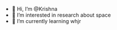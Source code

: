- 👋 Hi, I’m @Krishna
- 👀 I’m interested in research about space
- 🌱 I’m currently learning whjr

<!---
Krishnawhjr/Krishnawhjr is a ✨ special ✨ repository because its `README.md` (this file) appears on your GitHub profile.
You can click the Preview link to take a look at your changes.
--->
